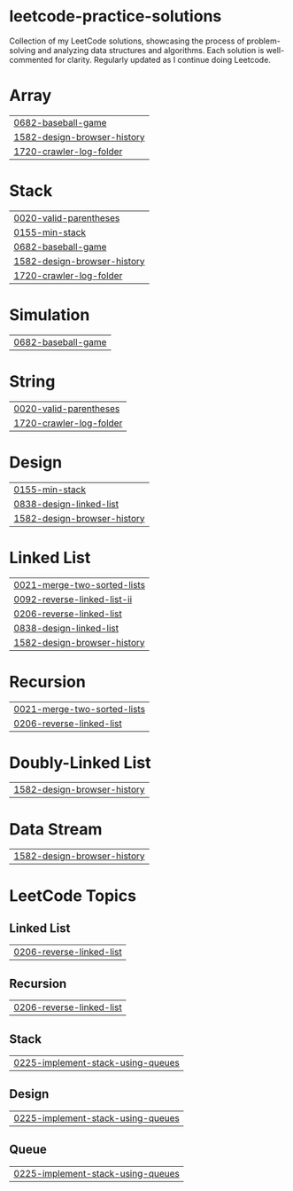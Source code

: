 # leetcode-practice-solutions
Collection of my LeetCode solutions, showcasing the process of problem-solving and analyzing data structures and algorithms. Each solution is well-commented for clarity. Regularly updated as I continue doing Leetcode.


# Array
|  |
| ------- |
| [0682-baseball-game](https://github.com/Thinh-nguyen-03/leetcode-practice-solutions/tree/master/0682-baseball-game) |
| [1582-design-browser-history](https://github.com/Thinh-nguyen-03/leetcode-practice-solutions/tree/master/1582-design-browser-history) |
| [1720-crawler-log-folder](https://github.com/Thinh-nguyen-03/leetcode-practice-solutions/tree/master/1720-crawler-log-folder) |
# Stack
|  |
| ------- |
| [0020-valid-parentheses](https://github.com/Thinh-nguyen-03/leetcode-practice-solutions/tree/master/0020-valid-parentheses) |
| [0155-min-stack](https://github.com/Thinh-nguyen-03/leetcode-practice-solutions/tree/master/0155-min-stack) |
| [0682-baseball-game](https://github.com/Thinh-nguyen-03/leetcode-practice-solutions/tree/master/0682-baseball-game) |
| [1582-design-browser-history](https://github.com/Thinh-nguyen-03/leetcode-practice-solutions/tree/master/1582-design-browser-history) |
| [1720-crawler-log-folder](https://github.com/Thinh-nguyen-03/leetcode-practice-solutions/tree/master/1720-crawler-log-folder) |
# Simulation
|  |
| ------- |
| [0682-baseball-game](https://github.com/Thinh-nguyen-03/leetcode-practice-solutions/tree/master/0682-baseball-game) |
# String
|  |
| ------- |
| [0020-valid-parentheses](https://github.com/Thinh-nguyen-03/leetcode-practice-solutions/tree/master/0020-valid-parentheses) |
| [1720-crawler-log-folder](https://github.com/Thinh-nguyen-03/leetcode-practice-solutions/tree/master/1720-crawler-log-folder) |
# Design
|  |
| ------- |
| [0155-min-stack](https://github.com/Thinh-nguyen-03/leetcode-practice-solutions/tree/master/0155-min-stack) |
| [0838-design-linked-list](https://github.com/Thinh-nguyen-03/leetcode-practice-solutions/tree/master/0838-design-linked-list) |
| [1582-design-browser-history](https://github.com/Thinh-nguyen-03/leetcode-practice-solutions/tree/master/1582-design-browser-history) |
# Linked List
|  |
| ------- |
| [0021-merge-two-sorted-lists](https://github.com/Thinh-nguyen-03/leetcode-practice-solutions/tree/master/0021-merge-two-sorted-lists) |
| [0092-reverse-linked-list-ii](https://github.com/Thinh-nguyen-03/leetcode-practice-solutions/tree/master/0092-reverse-linked-list-ii) |
| [0206-reverse-linked-list](https://github.com/Thinh-nguyen-03/leetcode-practice-solutions/tree/master/0206-reverse-linked-list) |
| [0838-design-linked-list](https://github.com/Thinh-nguyen-03/leetcode-practice-solutions/tree/master/0838-design-linked-list) |
| [1582-design-browser-history](https://github.com/Thinh-nguyen-03/leetcode-practice-solutions/tree/master/1582-design-browser-history) |
# Recursion
|  |
| ------- |
| [0021-merge-two-sorted-lists](https://github.com/Thinh-nguyen-03/leetcode-practice-solutions/tree/master/0021-merge-two-sorted-lists) |
| [0206-reverse-linked-list](https://github.com/Thinh-nguyen-03/leetcode-practice-solutions/tree/master/0206-reverse-linked-list) |
# Doubly-Linked List
|  |
| ------- |
| [1582-design-browser-history](https://github.com/Thinh-nguyen-03/leetcode-practice-solutions/tree/master/1582-design-browser-history) |
# Data Stream
|  |
| ------- |
| [1582-design-browser-history](https://github.com/Thinh-nguyen-03/leetcode-practice-solutions/tree/master/1582-design-browser-history) |
<!---LeetCode Topics Start-->
# LeetCode Topics
## Linked List
|  |
| ------- |
| [0206-reverse-linked-list](https://github.com/Thinh-nguyen-03/leetcode-practice-solutions/tree/master/0206-reverse-linked-list) |
## Recursion
|  |
| ------- |
| [0206-reverse-linked-list](https://github.com/Thinh-nguyen-03/leetcode-practice-solutions/tree/master/0206-reverse-linked-list) |
## Stack
|  |
| ------- |
| [0225-implement-stack-using-queues](https://github.com/Thinh-nguyen-03/leetcode-practice-solutions/tree/master/0225-implement-stack-using-queues) |
## Design
|  |
| ------- |
| [0225-implement-stack-using-queues](https://github.com/Thinh-nguyen-03/leetcode-practice-solutions/tree/master/0225-implement-stack-using-queues) |
## Queue
|  |
| ------- |
| [0225-implement-stack-using-queues](https://github.com/Thinh-nguyen-03/leetcode-practice-solutions/tree/master/0225-implement-stack-using-queues) |
<!---LeetCode Topics End-->